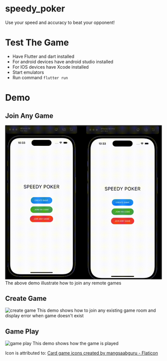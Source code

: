 # speedy_poker

Use your speed and accuracy to beat your opponent!

# Test The Game
- Have Flutter and dart installed
- For android devices have android studio installed
- For IOS devices have Xcode installed
- Start emulators
- Run command `flutter run`

# Demo

## Join Any Game
![join any game](./assets/demo/join_any_game.gif)
The above demo illustrate how to join any remote games

## Create Game
![create game](./assets/demo/create_game.gif)
This demo shows how to join any existing game room and display error when game doesn't exist

## Game Play
![game play](./assets/demo/game_play.gif)
This demo shows how the game is played

Icon is attributed to: [Card game icons created by mangsaabguru - Flaticon]("https://www.flaticon.com/free-icons/card-game")
